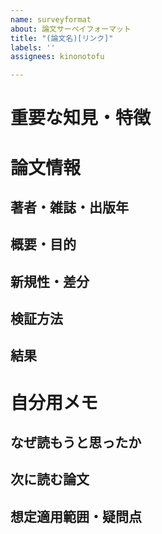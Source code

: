 ```yaml
---
name: surveyformat
about: 論文サーベイフォーマット
title: "(論文名)[リンク]"
labels: ''
assignees: kinonotofu

---
```


# 重要な知見・特徴

# 論文情報
## 著者・雑誌・出版年

## 概要・目的

## 新規性・差分

## 検証方法

## 結果

# 自分用メモ
## なぜ読もうと思ったか

## 次に読む論文

## 想定適用範囲・疑問点

